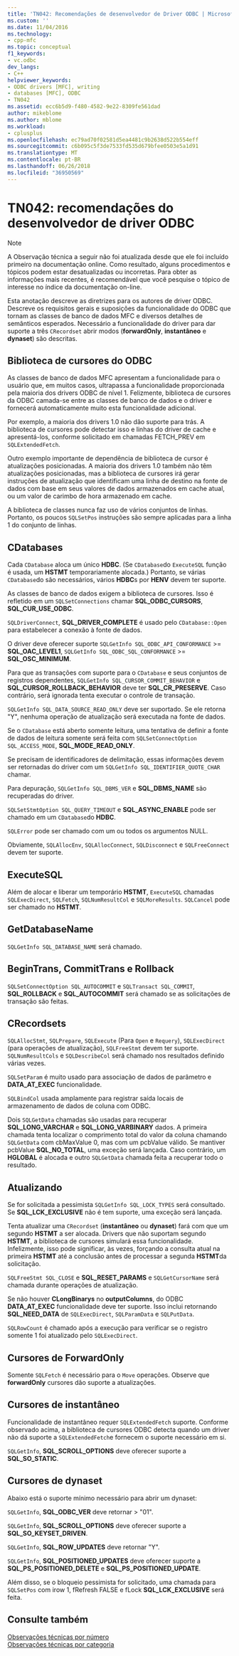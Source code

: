 ```yaml
---
title: 'TN042: Recomendações de desenvolvedor de Driver ODBC | Microsoft Docs'
ms.custom: ''
ms.date: 11/04/2016
ms.technology:
- cpp-mfc
ms.topic: conceptual
f1_keywords:
- vc.odbc
dev_langs:
- C++
helpviewer_keywords:
- ODBC drivers [MFC], writing
- databases [MFC], ODBC
- TN042
ms.assetid: ecc6b5d9-f480-4582-9e22-8309fe561dad
author: mikeblome
ms.author: mblome
ms.workload:
- cplusplus
ms.openlocfilehash: ec79ad70f02581d5ea4481c9b2638d522b554eff
ms.sourcegitcommit: c6b095c5f3de7533fd535d679bfee0503e5a1d91
ms.translationtype: MT
ms.contentlocale: pt-BR
ms.lasthandoff: 06/26/2018
ms.locfileid: "36950569"
---
```

# <a name="tn042-odbc-driver-developer-recommendations"></a>TN042: recomendações do desenvolvedor de driver ODBC
> [!NOTE]
>  A Observação técnica a seguir não foi atualizada desde que ele foi incluído primeiro na documentação online. Como resultado, alguns procedimentos e tópicos podem estar desatualizadas ou incorretas. Para obter as informações mais recentes, é recomendável que você pesquise o tópico de interesse no índice da documentação on-line.  
  
 Esta anotação descreve as diretrizes para os autores de driver ODBC. Descreve os requisitos gerais e suposições da funcionalidade do ODBC que tornam as classes de banco de dados MFC e diversos detalhes de semânticos esperados. Necessário a funcionalidade do driver para dar suporte a três `CRecordset` abrir modos (**forwardOnly**, **instantâneo** e **dynaset**) são descritas.  
  
## <a name="odbcs-cursor-library"></a>Biblioteca de cursores do ODBC  
 As classes de banco de dados MFC apresentam a funcionalidade para o usuário que, em muitos casos, ultrapassa a funcionalidade proporcionada pela maioria dos drivers ODBC de nível 1. Felizmente, biblioteca de cursores da ODBC camada-se entre as classes de banco de dados e o driver e fornecerá automaticamente muito esta funcionalidade adicional.  
  
 Por exemplo, a maioria dos drivers 1.0 não dão suporte para trás. A biblioteca de cursores pode detectar isso e linhas do driver de cache e apresentá-los, conforme solicitado em chamadas FETCH_PREV em `SQLExtendedFetch`.  
  
 Outro exemplo importante de dependência de biblioteca de cursor é atualizações posicionadas. A maioria dos drivers 1.0 também não têm atualizações posicionadas, mas a biblioteca de cursores irá gerar instruções de atualização que identificam uma linha de destino na fonte de dados com base em seus valores de dados armazenados em cache atual, ou um valor de carimbo de hora armazenado em cache.  
  
 A biblioteca de classes nunca faz uso de vários conjuntos de linhas. Portanto, os poucos `SQLSetPos` instruções são sempre aplicadas para a linha 1 do conjunto de linhas.  
  
## <a name="cdatabases"></a>CDatabases  
 Cada `CDatabase` aloca um único **HDBC**. (Se `CDatabase`do `ExecuteSQL` função é usada, um **HSTMT** temporariamente alocada.) Portanto, se várias `CDatabase`do são necessários, vários **HDBC**s por **HENV** devem ter suporte.  
  
 As classes de banco de dados exigem a biblioteca de cursores. Isso é refletido em um `SQLSetConnections` chamar **SQL_ODBC_CURSORS**, **SQL_CUR_USE_ODBC**.  
  
 `SQLDriverConnect`, **SQL_DRIVER_COMPLETE** é usado pelo `CDatabase::Open` para estabelecer a conexão à fonte de dados.  
  
 O driver deve oferecer suporte `SQLGetInfo SQL_ODBC_API_CONFORMANCE`  >=  **SQL_OAC_LEVEL1**, `SQLGetInfo SQL_ODBC_SQL_CONFORMANCE`  >=  **SQL_OSC_MINIMUM**.  
  
 Para que as transações com suporte para o `CDatabase` e seus conjuntos de registros dependentes, `SQLGetInfo SQL_CURSOR_COMMIT_BEHAVIOR` e **SQL_CURSOR_ROLLBACK_BEHAVIOR** deve ter **SQL_CR_PRESERVE**. Caso contrário, será ignorada tenta executar o controle de transação.  
  
 `SQLGetInfo SQL_DATA_SOURCE_READ_ONLY` deve ser suportado. Se ele retorna "Y", nenhuma operação de atualização será executada na fonte de dados.  
  
 Se o `CDatabase` está aberto somente leitura, uma tentativa de definir a fonte de dados de leitura somente será feita com `SQLSetConnectOption SQL_ACCESS_MODE`, **SQL_MODE_READ_ONLY**.  
  
 Se precisam de identificadores de delimitação, essas informações devem ser retornadas do driver com um `SQLGetInfo SQL_IDENTIFIER_QUOTE_CHAR` chamar.  
  
 Para depuração, `SQLGetInfo SQL_DBMS_VER` e **SQL_DBMS_NAME** são recuperadas do driver.  
  
 `SQLSetStmtOption SQL_QUERY_TIMEOUT` e **SQL_ASYNC_ENABLE** pode ser chamado em um `CDatabase`do **HDBC**.  
  
 `SQLError` pode ser chamado com um ou todos os argumentos NULL.  
  
 Obviamente, `SQLAllocEnv`, `SQLAllocConnect`, `SQLDisconnect` e `SQLFreeConnect` devem ter suporte.  
  
## <a name="executesql"></a>ExecuteSQL  
 Além de alocar e liberar um temporário **HSTMT**, `ExecuteSQL` chamadas `SQLExecDirect`, `SQLFetch`, `SQLNumResultCol` e `SQLMoreResults`. `SQLCancel` pode ser chamado no **HSTMT**.  
  
## <a name="getdatabasename"></a>GetDatabaseName  
 `SQLGetInfo SQL_DATABASE_NAME` será chamado.  
  
## <a name="begintrans-committrans-rollback"></a>BeginTrans, CommitTrans e Rollback  
 `SQLSetConnectOption SQL_AUTOCOMMIT` e `SQLTransact SQL_COMMIT`, **SQL_ROLLBACK** e **SQL_AUTOCOMMIT** será chamado se as solicitações de transação são feitas.  
  
## <a name="crecordsets"></a>CRecordsets  
 `SQLAllocStmt`, `SQLPrepare`, `SQLExecute` (Para `Open` e `Requery`), `SQLExecDirect` (para operações de atualização), `SQLFreeStmt` devem ter suporte. `SQLNumResultCols` e `SQLDescribeCol` será chamado nos resultados definido várias vezes.  
  
 `SQLSetParam` é muito usado para associação de dados de parâmetro e **DATA_AT_EXEC** funcionalidade.  
  
 `SQLBindCol` usada amplamente para registrar saída locais de armazenamento de dados de coluna com ODBC.  
  
 Dois `SQLGetData` chamadas são usadas para recuperar **SQL_LONG_VARCHAR** e **SQL_LONG_VARBINARY** dados. A primeira chamada tenta localizar o comprimento total do valor da coluna chamando `SQLGetData` com cbMaxValue 0, mas com um pcbValue válido. Se mantiver pcbValue **SQL_NO_TOTAL**, uma exceção será lançada. Caso contrário, um **HGLOBAL** é alocada e outro `SQLGetData` chamada feita a recuperar todo o resultado.  
  
## <a name="updating"></a>Atualizando  
 Se for solicitada a pessimista `SQLGetInfo SQL_LOCK_TYPES` será consultado. Se **SQL_LCK_EXCLUSIVE** não é tem suporte, uma exceção será lançada.  
  
 Tenta atualizar uma `CRecordset` (**instantâneo** ou **dynaset**) fará com que um segundo **HSTMT** a ser alocada. Drivers que não suportam segundo **HSTMT**, a biblioteca de cursores simulará essa funcionalidade. Infelizmente, isso pode significar, às vezes, forçando a consulta atual na primeira **HSTMT** até a conclusão antes de processar a segunda **HSTMT**da solicitação.  
  
 `SQLFreeStmt SQL_CLOSE` e **SQL_RESET_PARAMS** e `SQLGetCursorName` será chamada durante operações de atualização.  
  
 Se não houver **CLongBinarys** no **outputColumns**, do ODBC **DATA_AT_EXEC** funcionalidade deve ter suporte. Isso inclui retornando **SQL_NEED_DATA** de `SQLExecDirect`, `SQLParamData` e `SQLPutData`.  
  
 `SQLRowCount` é chamado após a execução para verificar se o registro somente 1 foi atualizado pelo `SQLExecDirect`.  
  
## <a name="forwardonly-cursors"></a>Cursores de ForwardOnly  
 Somente `SQLFetch` é necessário para o `Move` operações. Observe que **forwardOnly** cursores dão suporte a atualizações.  
  
## <a name="snapshot-cursors"></a>Cursores de instantâneo  
 Funcionalidade de instantâneo requer `SQLExtendedFetch` suporte. Conforme observado acima, a biblioteca de cursores ODBC detecta quando um driver não dá suporte a `SQLExtendedFetch`e fornecem o suporte necessário em si.  
  
 `SQLGetInfo`, **SQL_SCROLL_OPTIONS** deve oferecer suporte a **SQL_SO_STATIC**.  
  
## <a name="dynaset-cursors"></a>Cursores de dynaset  
 Abaixo está o suporte mínimo necessário para abrir um dynaset:  
  
 `SQLGetInfo`, **SQL_ODBC_VER** deve retornar > "01".  
  
 `SQLGetInfo`, **SQL_SCROLL_OPTIONS** deve oferecer suporte a **SQL_SO_KEYSET_DRIVEN**.  
  
 `SQLGetInfo`, **SQL_ROW_UPDATES** deve retornar "Y".  
  
 `SQLGetInfo`, **SQL_POSITIONED_UPDATES** deve oferecer suporte a **SQL_PS_POSITIONED_DELETE** e **SQL_PS_POSITIONED_UPDATE**.  
  
 Além disso, se o bloqueio pessimista for solicitado, uma chamada para `SQLSetPos` com irow 1, fRefresh FALSE e fLock **SQL_LCK_EXCLUSIVE** será feita.  
  
## <a name="see-also"></a>Consulte também  
 [Observações técnicas por número](../mfc/technical-notes-by-number.md)   
 [Observações técnicas por categoria](../mfc/technical-notes-by-category.md)

